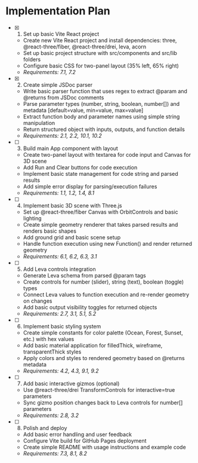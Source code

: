 # Implementation Plan

- [x] 1. Set up basic Vite React project






  - Create new Vite React project and install dependencies: three, @react-three/fiber, @react-three/drei, leva, acorn
  - Set up basic project structure with src/components and src/lib folders
  - Configure basic CSS for two-panel layout (35% left, 65% right)
  - _Requirements: 7.1, 7.2_

- [x] 2. Create simple JSDoc parser



  - Write basic parser function that uses regex to extract @param and @returns from JSDoc comments
  - Parse parameter types (number, string, boolean, number[]) and metadata [default=value, min=value, max=value]
  - Extract function body and parameter names using simple string manipulation
  - Return structured object with inputs, outputs, and function details
  - _Requirements: 2.1, 2.2, 10.1, 10.2_

- [ ] 3. Build main App component with layout
  - Create two-panel layout with textarea for code input and Canvas for 3D scene
  - Add Run and Clear buttons for code execution
  - Implement basic state management for code string and parsed results
  - Add simple error display for parsing/execution failures
  - _Requirements: 1.1, 1.2, 1.4, 8.1_

- [ ] 4. Implement basic 3D scene with Three.js
  - Set up @react-three/fiber Canvas with OrbitControls and basic lighting
  - Create simple geometry renderer that takes parsed results and renders basic shapes
  - Add ground grid and basic scene setup
  - Handle function execution using new Function() and render returned geometry
  - _Requirements: 6.1, 6.2, 6.3, 3.1_

- [ ] 5. Add Leva controls integration
  - Generate Leva schema from parsed @param tags
  - Create controls for number (slider), string (text), boolean (toggle) types
  - Connect Leva values to function execution and re-render geometry on changes
  - Add basic output visibility toggles for returned objects
  - _Requirements: 2.7, 3.1, 5.1, 5.2_

- [ ] 6. Implement basic styling system
  - Create simple constants for color palette (Ocean, Forest, Sunset, etc.) with hex values
  - Add basic material application for filledThick, wireframe, transparentThick styles
  - Apply colors and styles to rendered geometry based on @returns metadata
  - _Requirements: 4.2, 4.3, 9.1, 9.2_

- [ ] 7. Add basic interactive gizmos (optional)
  - Use @react-three/drei TransformControls for interactive=true parameters
  - Sync gizmo position changes back to Leva controls for number[] parameters
  - _Requirements: 2.8, 3.2_

- [ ] 8. Polish and deploy
  - Add basic error handling and user feedback
  - Configure Vite build for GitHub Pages deployment
  - Create simple README with usage instructions and example code
  - _Requirements: 7.3, 8.1, 8.2_